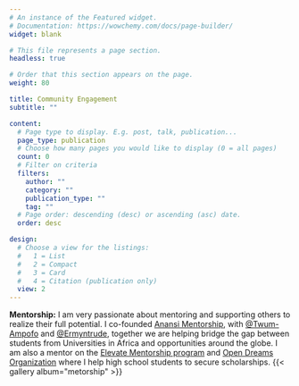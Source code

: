 ```yaml
---
# An instance of the Featured widget.
# Documentation: https://wowchemy.com/docs/page-builder/
widget: blank

# This file represents a page section.
headless: true

# Order that this section appears on the page.
weight: 80

title: Community Engagement
subtitle: ""

content:
  # Page type to display. E.g. post, talk, publication...
  page_type: publication
  # Choose how many pages you would like to display (0 = all pages)
  count: 0
  # Filter on criteria
  filters:
    author: ""
    category: ""
    publication_type: ""
    tag: ""
  # Page order: descending (desc) or ascending (asc) date.
  order: desc

design:
  # Choose a view for the listings:
  #   1 = List
  #   2 = Compact
  #   3 = Card
  #   4 = Citation (publication only)
  view: 2
---
```

**Mentorship:** I am very passionate about mentoring and supporting others to realize their full potential. I co-founded [Anansi Mentorship](), with [@Twum-Ampofo](https://www.linkedin.com/in/kofiapeakorang/) and [@Ermyntrude](https://mcfscholars.asu.edu/scholars/phase-ii-scholars/ermyntrude-adjei), together we are helping bridge the gap between students from Universities in Africa and opportunities around the globe. I am also a mentor on the [Elevate Mentorship program](https://sites.google.com/miafrik.org/elevate/about-us/our-mentors) and [Open Dreams Organization](https://www.open-dreams.org/) where I help high school students to secure scholarships.
{{< gallery album="metorship" >}}

<!-- **Tutoring:** When I am not mentoring or leading mentorship initiatives, I am busy taking part in [initiatives](https://www.linkedin.com/feed/update/urn:li:activity:6607347347779387392/) that build other people's technical skills. This has hugely influenced my decision to pursue a career in academia. At Goldman Sachs, I am part of the Career Development Pillar of the Black Engineer's Network, where I help run initiatives to promote black excellence.
{{< gallery album="tutoring" >}}

I took part in a number of community give back iniatives during my time as a Mastercard Foundation Scholar. I love to travel, visit new places and learn about other people's cultures. I am an avid basketball player even though I don't play a lot these days. Please feel free to reach out if you want to colloborate on an iniative, I am always open to learning from other people's ideas.   -->
